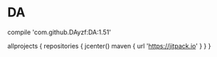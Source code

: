 # DA
 
 compile 'com.github.DAyzf:DA:1.51'
 
 allprojects {
    repositories {
        jcenter()
        maven { url 'https://jitpack.io' }
    }
}

